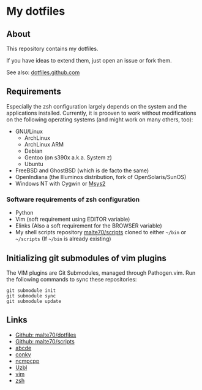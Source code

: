 # My dotfiles

## About

This repository contains my dotfiles.

If you have ideas to extend them, just open an issue or fork them.

See also: [dotfiles.github.com](https://dotfiles.github.com)

## Requirements

Especially the zsh configuration largely depends on the system and the
applications installed. Currently, it is prooven to work without modifications
on the following operating systems (and might work on many others, too):

 * GNU/Linux
    * ArchLinux
    * ArchLinux ARM
    * Debian
    * Gentoo (on s390x a.k.a. System z)
    * Ubuntu
 * FreeBSD and GhostBSD (which is de facto the same)
 * OpenIndiana (the Illuminos distribution, fork of OpenSolaris/SunOS)
 * Windows NT with Cygwin or [Msys2](https://msys2.github.io/)

### Software requirements of zsh configuration

 * Python
 * Vim (soft requirement using EDITOR variable)
 * Elinks (Also a soft requirement for the BROWSER variable)
 * My shell scripts repository [malte70/scripts](https://github.com/malte70/scripts)
   cloned to either `~/bin` or `~/scripts` (If `~/bin` is already existing)

## Initializing git submodules of vim plugins

The VIM plugins are Git Submodules, managed through Pathogen.vim. Run the following
commands to sync these repositories:

```
git submodule init
git submodule sync
git submodule update
```

## Links

 * [Github: malte70/dotfiles](https://github.com/malte70/dotfiles)
 * [Github: malte70/scripts](https://github.com/malte70/scripts)
 * [abcde](https://abcde.einval.com/)
 * [conky](https://github.com/brndnmtthws/conky)
 * [ncmpcpp](http://rybczak.net/ncmpcpp/)
 * [Uzbl](http://www.uzbl.org/)
 * [vim](http://www.vim.org/)
 * [zsh](http://zsh.sourceforge.net/)

